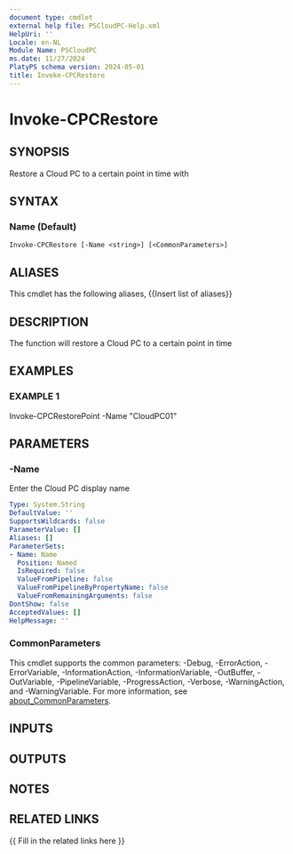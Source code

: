 ```yaml
---
document type: cmdlet
external help file: PSCloudPC-Help.xml
HelpUri: ''
Locale: en-NL
Module Name: PSCloudPC
ms.date: 11/27/2024
PlatyPS schema version: 2024-05-01
title: Invoke-CPCRestore
---
```


# Invoke-CPCRestore

## SYNOPSIS

Restore a Cloud PC to a certain point in time with

## SYNTAX

### Name (Default)

```
Invoke-CPCRestore [-Name <string>] [<CommonParameters>]
```

## ALIASES

This cmdlet has the following aliases,
  {{Insert list of aliases}}

## DESCRIPTION

The function will restore a Cloud PC to a certain point in time

## EXAMPLES

### EXAMPLE 1

Invoke-CPCRestorePoint -Name "CloudPC01"

## PARAMETERS

### -Name

Enter the Cloud PC display name

```yaml
Type: System.String
DefaultValue: ''
SupportsWildcards: false
ParameterValue: []
Aliases: []
ParameterSets:
- Name: Name
  Position: Named
  IsRequired: false
  ValueFromPipeline: false
  ValueFromPipelineByPropertyName: false
  ValueFromRemainingArguments: false
DontShow: false
AcceptedValues: []
HelpMessage: ''
```

### CommonParameters

This cmdlet supports the common parameters: -Debug, -ErrorAction, -ErrorVariable,
-InformationAction, -InformationVariable, -OutBuffer, -OutVariable, -PipelineVariable,
-ProgressAction, -Verbose, -WarningAction, and -WarningVariable. For more information, see
[about_CommonParameters](https://go.microsoft.com/fwlink/?LinkID=113216).

## INPUTS

## OUTPUTS

## NOTES

## RELATED LINKS

{{ Fill in the related links here }}

